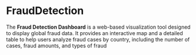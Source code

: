 # FraudDetection
The **Fraud Detection Dashboard** is a web-based visualization tool designed to display global fraud data. It provides an interactive map and a detailed table to help users analyze fraud cases by country, including the number of cases, fraud amounts, and types of fraud
